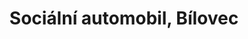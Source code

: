---
id: 026aecf4-fda1-4d93-8952-6eec54410e8c
title: Sociální automobil, Bílovec
price: 24
year: 2018
description: Nadační fond Kousek po kousku se zapojil do projektu „Sociální automobil“, kdy jsme částkou 24 200 Kč přispěli na pořízení automobilu Dacia Dokker určený pro Domov pro seniory v Bílovci.
kouskovani: false
locationName: undefined
position:
  lng: 18.0188749094372
  lat: 49.761122671699454
---